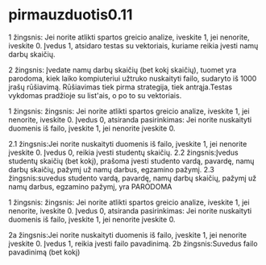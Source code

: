# pirmauzduotis0.11

1 žingsnis: Jei norite atlikti spartos greicio analize, iveskite 1, jei nenorite, iveskite 0.
Įvedus 1, atsidaro testas su vektoriais, kuriame reikia įvesti namų darbų skaičių. 

2 žingsnis: Įvedate namų darbų skaičių (bet kokį skaičių), tuomet yra parodoma, kiek laiko kompiuteriui užtruko nuskaityti failo, sudaryto iš 1000 įrašų rūšiavimą.
Rūšiavimas tiek pirma strategija, tiek antrąja.Testas vykdomas pradžioje su list'ais, o po to su vektoriais. 

1 žingsnis: žingsnis: Jei norite atlikti spartos greicio analize, iveskite 1, jei nenorite, iveskite 0.
Įvedus 0, atsiranda pasirinkimas: Jei norite nuskaityti duomenis iš failo, įveskite 1, jei nenorite įveskite 0.

2.1 žingsnis:Jei norite nuskaityti duomenis iš failo, įveskite 1, jei nenorite įveskite 0. Įvedus 0, reikia įvesti studentų skaičių. 
2.2 žingsnis:Įvedus studentų skaičių (bet kokį), prašoma įvesti studento vardą, pavardę, namų darbų skaičių, pažymį už namų darbus, egzamino pažymį. 
2.3 žingsnis:suvedus studento vardą, pavardę, namų darbų skaičių, pažymį už namų darbus, egzamino pažymį, yra PARODOMA  

1 žingsnis: žingsnis: Jei norite atlikti spartos greicio analize, iveskite 1, jei nenorite, iveskite 0.
Įvedus 0, atsiranda pasirinkimas: Jei norite nuskaityti duomenis iš failo, įveskite 1, jei nenorite įveskite 0.

2a žingsnis:Jei norite nuskaityti duomenis iš failo, įveskite 1, jei nenorite įveskite 0. Įvedus 1, reikia įvesti failo pavadinimą. 
2b žingsnis:Suvedus failo pavadinimą (bet kokį) 
